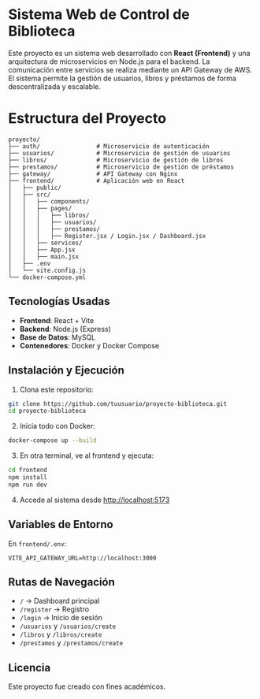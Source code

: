 # Sistema Web de Control de Biblioteca

Este proyecto es un sistema web desarrollado con **React (Frontend)** y una arquitectura de microservicios en Node.js para el backend. La comunicación entre servicios se realiza mediante un API Gateway de AWS. El sistema permite la gestión de usuarios, libros y préstamos de forma descentralizada y escalable.

# Estructura del Proyecto

```
proyecto/
├── auth/                # Microservicio de autenticación
├── usuarios/            # Microservicio de gestión de usuarios
├── libros/              # Microservicio de gestión de libros
├── prestamos/           # Microservicio de gestión de préstamos
├── gateway/             # API Gateway con Nginx
├── frontend/            # Aplicación web en React
│   ├── public/
│   ├── src/
│   │   ├── components/
│   │   ├── pages/
│   │   │   ├── libros/
│   │   │   ├── usuarios/
│   │   │   ├── prestamos/
│   │   │   ├── Register.jsx / Login.jsx / Dashboard.jsx
│   │   ├── services/
│   │   ├── App.jsx
│   │   ├── main.jsx
│   ├── .env
│   └── vite.config.js
└── docker-compose.yml
```

##  Tecnologías Usadas

- **Frontend**: React + Vite
- **Backend**: Node.js (Express)
- **Base de Datos**: MySQL
- **Contenedores**: Docker y Docker Compose

## Instalación y Ejecución

1. Clona este repositorio:
```bash
git clone https://github.com/tuusuario/proyecto-biblioteca.git
cd proyecto-biblioteca
```

2. Inicia todo con Docker:
```bash
docker-compose up --build
```

3. En otra terminal, ve al frontend y ejecuta:
```bash
cd frontend
npm install
npm run dev
```

4. Accede al sistema desde [http://localhost:5173](http://localhost:5173)

## Variables de Entorno

En `frontend/.env`:
```
VITE_API_GATEWAY_URL=http://localhost:3000
```

## Rutas de Navegación

- `/` → Dashboard principal
- `/register` → Registro
- `/login` → Inicio de sesión
- `/usuarios` y `/usuarios/create`
- `/libros` y `/libros/create`
- `/prestamos` y `/prestamos/create`

## Licencia

Este proyecto fue creado con fines académicos.

